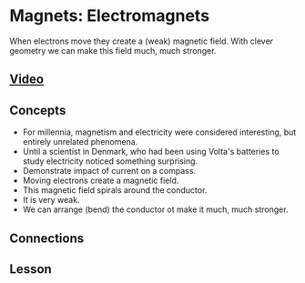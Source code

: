# Magnets: Electromagnets
When electrons move they create a (weak) magnetic field. With clever geometry we can make this field much, much stronger.

## [Video]()

## Concepts
- For millennia, magnetism and electricity were considered interesting, but entirely unrelated phenomena.
- Until a scientist in Denmark, who had been using Volta's batteries to study electricity noticed something surprising.
- Demonstrate impact of current on a compass.
- Moving electrons create a magnetic field.
- This magnetic field spirals around the conductor.
- It is very weak.
- We can arrange (bend) the conductor ot make it much, much stronger.

## Connections

## Lesson
